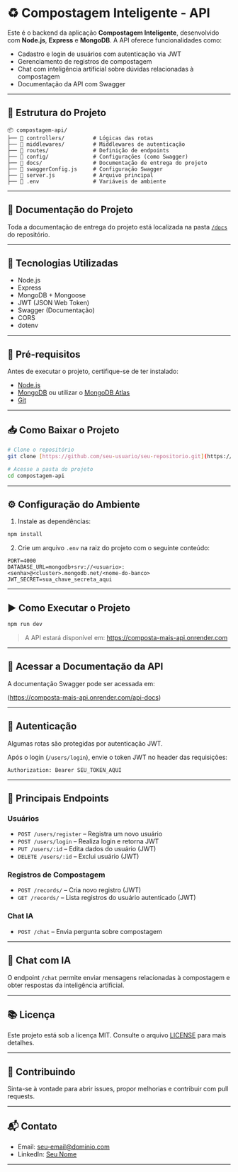 # ♻️ Compostagem Inteligente - API

Este é o backend da aplicação **Compostagem Inteligente**, desenvolvido com **Node.js**, **Express** e **MongoDB**. A API oferece funcionalidades como:

- Cadastro e login de usuários com autenticação via JWT
- Gerenciamento de registros de compostagem
- Chat com inteligência artificial sobre dúvidas relacionadas à compostagem
- Documentação da API com Swagger

---

## 📁 Estrutura do Projeto

```
📦 compostagem-api/
├── 📂 controllers/         # Lógicas das rotas
├── 📂 middlewares/         # Middlewares de autenticação
├── 📂 routes/              # Definição de endpoints
├── 📂 config/              # Configurações (como Swagger)
├── 📂 docs/                # Documentação de entrega do projeto
├── 📜 swaggerConfig.js     # Configuração Swagger
├── 📜 server.js            # Arquivo principal
├── 📜 .env                 # Variáveis de ambiente
```

---

## 📄 Documentação do Projeto

Toda a documentação de entrega do projeto está localizada na pasta [`/docs`](./docs) do repositório.

---

## 🚀 Tecnologias Utilizadas

- Node.js
- Express
- MongoDB + Mongoose
- JWT (JSON Web Token)
- Swagger (Documentação)
- CORS
- dotenv

---

## 🔧 Pré-requisitos

Antes de executar o projeto, certifique-se de ter instalado:

- [Node.js](https://nodejs.org/)
- [MongoDB](https://www.mongodb.com/) ou utilizar o [MongoDB Atlas](https://www.mongodb.com/cloud/atlas)
- [Git](https://git-scm.com/)

---

## 📥 Como Baixar o Projeto

```bash
# Clone o repositório
git clone [https://github.com/seu-usuario/seu-repositorio.git](https://github.com/KawannSouza/composta-mais-api.git)

# Acesse a pasta do projeto
cd compostagem-api
```

---

## ⚙️ Configuração do Ambiente

1. Instale as dependências:

```bash
npm install
```

2. Crie um arquivo `.env` na raiz do projeto com o seguinte conteúdo:

```env
PORT=4000
DATABASE_URL=mongodb+srv://<usuario>:<senha>@<cluster>.mongodb.net/<nome-do-banco>
JWT_SECRET=sua_chave_secreta_aqui
```

---

## ▶️ Como Executar o Projeto

```bash
npm run dev
```

> A API estará disponível em: https://composta-mais-api.onrender.com

---

## 📘 Acessar a Documentação da API

A documentação Swagger pode ser acessada em:

(https://composta-mais-api.onrender.com/api-docs)

---

## 🔐 Autenticação

Algumas rotas são protegidas por autenticação JWT.

Após o login (`/users/login`), envie o token JWT no header das requisições:

```
Authorization: Bearer SEU_TOKEN_AQUI
```

---

## 📌 Principais Endpoints

### Usuários

- `POST /users/register` – Registra um novo usuário
- `POST /users/login` – Realiza login e retorna JWT
- `PUT /users/:id` – Edita dados do usuário (JWT)
- `DELETE /users/:id` – Exclui usuário (JWT)

### Registros de Compostagem

- `POST /records/` – Cria novo registro (JWT)
- `GET /records/` – Lista registros do usuário autenticado (JWT)

### Chat IA

- `POST /chat` – Envia pergunta sobre compostagem

---

## 🤖 Chat com IA

O endpoint `/chat` permite enviar mensagens relacionadas à compostagem e obter respostas da inteligência artificial.

---

## 📚 Licença

Este projeto está sob a licença MIT. Consulte o arquivo [LICENSE](./LICENSE) para mais detalhes.

---

## 👥 Contribuindo

Sinta-se à vontade para abrir issues, propor melhorias e contribuir com pull requests.

---

## 📬 Contato

- Email: seu-email@dominio.com  
- LinkedIn: [Seu Nome](https://linkedin.com/in/seuusuario)

---
